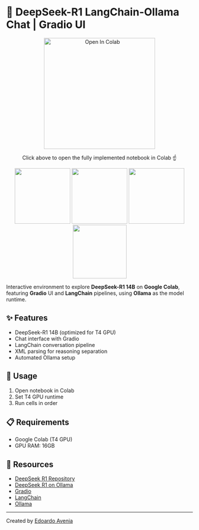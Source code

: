 # 🤖 DeepSeek-R1 LangChain-Ollama Chat | Gradio UI

<div align="center">
  <a href="https://colab.research.google.com/drive/1TBXLfmS6LVrsedRvdJluqH1p1iwQeqYa#scrollTo=0C7RBPP_Y3W4">
    <img src="https://colab.research.google.com/assets/colab-badge.svg" alt="Open In Colab" width="300"/>
  </a>
  
  Click above to open the fully implemented notebook in Colab ☝️
</div>

<div align="center">
  <img src="https://logowik.com/content/uploads/images/deepseek-ai4760.logowik.com.webp" height="150"/>
  <img src="https://github.com/ollama/ollama/assets/3325447/0d0b44e2-8f4a-4e99-9b52-a5c1c741c8f7" height="150"/>
  <img src="https://logowik.com/content/uploads/images/gradio-app7465.logowik.com.webp" height="150"/>
  <img src="https://raw.githubusercontent.com/langchain-ai/.github/main/profile/logo-light.svg#gh-dark-mode-only" height="145"/>
</div>

Interactive environment to explore **DeepSeek-R1 14B** on **Google Colab**, featuring **Gradio** UI and **LangChain** pipelines, using **Ollama** as the model runtime.

## ✨ Features
- DeepSeek-R1 14B (optimized for T4 GPU)
- Chat interface with Gradio
- LangChain conversation pipeline
- XML parsing for reasoning separation
- Automated Ollama setup

## 🚀 Usage
1. Open notebook in Colab
2. Set T4 GPU runtime
3. Run cells in order

## 📋 Requirements
- Google Colab (T4 GPU)
- GPU RAM: 16GB

## 🔗 Resources
- [DeepSeek R1 Repository](https://github.com/deepseek-ai/DeepSeek-R1)
- [DeepSeek R1 on Ollama](https://ollama.com/library/deepseek-r1:14b)
- [Gradio](https://github.com/gradio-app/gradio)
- [LangChain](https://github.com/langchain-ai/langchain)
- [Ollama](https://github.com/ollama/ollama)

---
Created by [Edoardo Avenia](https://edoardoavenia.com/)